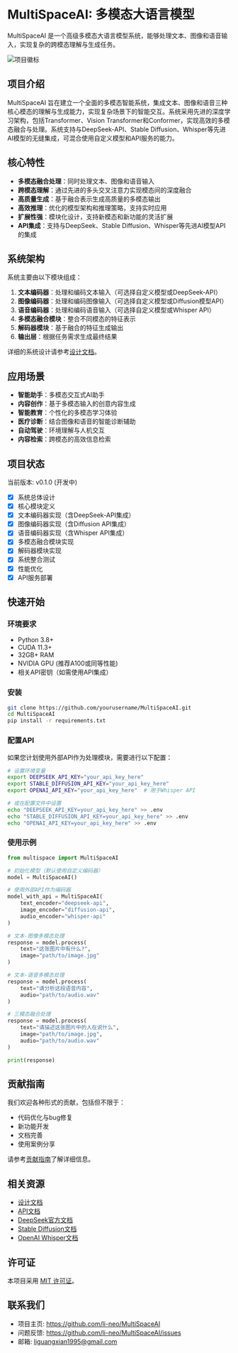 # MultiSpaceAI: 多模态大语言模型

MultiSpaceAI 是一个高级多模态大语言模型系统，能够处理文本、图像和语音输入，实现复杂的跨模态理解与生成任务。

![项目徽标](docs/assets/multispace_logo.png)

## 项目介绍

MultiSpaceAI 旨在建立一个全面的多模态智能系统，集成文本、图像和语音三种核心模态的理解与生成能力，实现复杂场景下的智能交互。系统采用先进的深度学习架构，包括Transformer、Vision Transformer和Conformer，实现高效的多模态融合与处理。系统支持与DeepSeek-API、Stable Diffusion、Whisper等先进AI模型的无缝集成，可混合使用自定义模型和API服务的能力。

## 核心特性

- **多模态融合处理**：同时处理文本、图像和语音输入
- **跨模态理解**：通过先进的多头交叉注意力实现模态间的深度融合
- **高质量生成**：基于融合表示生成高质量的多模态输出
- **高效推理**：优化的模型架构和推理策略，支持实时应用
- **扩展性强**：模块化设计，支持新模态和新功能的灵活扩展
- **API集成**：支持与DeepSeek、Stable Diffusion、Whisper等先进AI模型API的集成

## 系统架构

系统主要由以下模块组成：

1. **文本编码器**：处理和编码文本输入（可选择自定义模型或DeepSeek-API）
2. **图像编码器**：处理和编码图像输入（可选择自定义模型或Diffusion模型API）
3. **语音编码器**：处理和编码语音输入（可选择自定义模型或Whisper API）
4. **多模态融合模块**：整合不同模态的特征表示
5. **解码器模块**：基于融合的特征生成输出
6. **输出层**：根据任务需求生成最终结果

详细的系统设计请参考[设计文档](multimodal_llm_design_doc.md)。

## 应用场景

- **智能助手**：多模态交互式AI助手
- **内容创作**：基于多模态输入的创意内容生成
- **智能教育**：个性化的多模态学习体验
- **医疗诊断**：结合图像和语音的智能诊断辅助
- **自动驾驶**：环境理解与人机交互
- **内容检索**：跨模态的高效信息检索

## 项目状态

当前版本: v0.1.0 (开发中)

- [x] 系统总体设计
- [x] 核心模块定义
- [x] 文本编码器实现（含DeepSeek-API集成）
- [x] 图像编码器实现（含Diffusion API集成）
- [x] 语音编码器实现（含Whisper API集成）
- [x] 多模态融合模块实现
- [x] 解码器模块实现
- [x] 系统整合测试
- [x] 性能优化
- [x] API服务部署

## 快速开始

### 环境要求

- Python 3.8+
- CUDA 11.3+
- 32GB+ RAM
- NVIDIA GPU (推荐A100或同等性能)
- 相关API密钥（如需使用API集成）

### 安装

```bash
git clone https://github.com/yourusername/MultiSpaceAI.git
cd MultiSpaceAI
pip install -r requirements.txt
```

### 配置API

如果您计划使用外部API作为处理模块，需要进行以下配置：

```bash
# 设置环境变量
export DEEPSEEK_API_KEY="your_api_key_here"
export STABLE_DIFFUSION_API_KEY="your_api_key_here"
export OPENAI_API_KEY="your_api_key_here"  # 用于Whisper API

# 或在配置文件中设置
echo "DEEPSEEK_API_KEY=your_api_key_here" >> .env
echo "STABLE_DIFFUSION_API_KEY=your_api_key_here" >> .env
echo "OPENAI_API_KEY=your_api_key_here" >> .env
```

### 使用示例

```python
from multispace import MultiSpaceAI

# 初始化模型（默认使用自定义编码器）
model = MultiSpaceAI()

# 使用外部API作为编码器
model_with_api = MultiSpaceAI(
    text_encoder="deepseek-api",
    image_encoder="diffusion-api",
    audio_encoder="whisper-api"
)

# 文本-图像多模态处理
response = model.process(
    text="这张图片中有什么?", 
    image="path/to/image.jpg"
)

# 文本-语音多模态处理
response = model.process(
    text="请分析这段语音内容", 
    audio="path/to/audio.wav"
)

# 三模态融合处理
response = model.process(
    text="请描述这张图片中的人在说什么", 
    image="path/to/image.jpg",
    audio="path/to/audio.wav"
)

print(response)
```

## 贡献指南

我们欢迎各种形式的贡献，包括但不限于：

- 代码优化与bug修复
- 新功能开发
- 文档完善
- 使用案例分享

请参考[贡献指南](CONTRIBUTING.md)了解详细信息。

## 相关资源

- [设计文档](multimodal_llm_design_doc.md)
- [API文档](docs/api.md)
- [DeepSeek官方文档](https://www.deepseek.com/docs)
- [Stable Diffusion文档](https://stability.ai/docs)
- [OpenAI Whisper文档](https://platform.openai.com/docs/api-reference/audio)

## 许可证

本项目采用 [MIT 许可证](LICENSE)。

## 联系我们

- 项目主页: https://github.com/li-neo/MultiSpaceAI
- 问题反馈: https://github.com/li-neo/MultiSpaceAI/issues
- 邮箱: liguangxian1995@gmail.com 